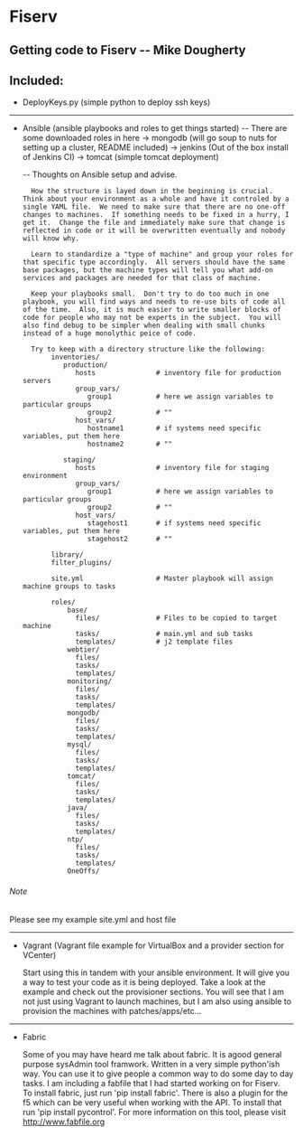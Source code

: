 # Fiserv
Getting code to Fiserv -- Mike Dougherty
----------------------------------------

Included:
--------------
 - DeployKeys.py (simple python to deploy ssh keys)
--------------

 - Ansible (ansible playbooks and roles to get things started)
   -- There are some downloaded roles in here
      -> mongodb (will go soup to nuts for setting up a cluster, README included)
      -> jenkins (Out of the box install of Jenkins CI)
      -> tomcat (simple tomcat deployment)

   -- Thoughts on Ansible setup and advise.

         How the structure is layed down in the beginning is crucial.  Think about your environment as a whole and have it controled by a single YAML file.  We need to make sure that there are no one-off changes to machines.  If something needs to be fixed in a hurry, I get it.  Change the file and immediately make sure that change is reflected in code or it will be overwritten eventually and nobody will know why.

         Learn to standardize a "type of machine" and group your roles for that specific type accordingly.  All servers should have the same base packages, but the machine types will tell you what add-on services and packages are needed for that class of machine.

         Keep your playbooks small.  Don't try to do too much in one playbook, you will find ways and needs to re-use bits of code all of the time.  Also, it is much easier to write smaller blocks of code for people who may not be experts in the subject.  You will also find debug to be simpler when dealing with small chunks instead of a huge monolythic peice of code.

         Try to keep with a directory structure like the following:
              inventories/
                 production/
                    hosts               # inventory file for production servers
                    group_vars/
                       group1           # here we assign variables to particular groups
                       group2           # ""
                    host_vars/
                       hostname1        # if systems need specific variables, put them here
                       hostname2        # ""

                 staging/
                    hosts               # inventory file for staging environment
                    group_vars/
                       group1           # here we assign variables to particular groups
                       group2           # ""
                    host_vars/
                       stagehost1       # if systems need specific variables, put them here
                       stagehost2       # ""

              library/
              filter_plugins/

              site.yml                  # Master playbook will assign machine groups to tasks

              roles/
                  base/
                    files/              # Files to be copied to target machine
                    tasks/              # main.yml and sub tasks
                    templates/          # j2 template files
                  webtier/
                    files/
                    tasks/
                    templates/
                  monitoring/
                    files/
                    tasks/
                    templates/
                  mongodb/
                    files/
                    tasks/
                    templates/
                  mysql/
                    files/
                    tasks/
                    templates/
                  tomcat/
                    files/
                    tasks/
                    templates/
                  java/
                    files/
                    tasks/
                    templates/
                  ntp/
                    files/
                    tasks/
                    templates/
                  OneOffs/

######  Note ######
   Please see my example site.yml and host file

--------------

 - Vagrant (Vagrant file example for VirtualBox and a provider section for VCenter)

     Start using this in tandem with your ansible environment.  It will give you a way to test your code as it is being deployed.  Take a look at the example and check out the provisioner sections.  You will see that I am not just using Vagrant to launch machines, but I am also using ansible to provision the machines with patches/apps/etc...

--------------

 - Fabric

     Some of you may have heard me talk about fabric.  It is agood general purpose sysAdmin tool framwork.  Written in a very simple python'ish way.  You can use it to give people a common way to do some day to day tasks.  I am including a fabfile that I had started working on for Fiserv.  
     To install fabric, just run 'pip install fabric'.  There is also a plugin for the f5 which can be very useful when working with the API.  To install that run 'pip install pycontrol'.
     For more information on this tool, please visit http://www.fabfile.org
